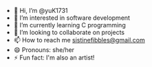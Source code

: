 - 👋 Hi, I’m @yuK1731
- 👀 I’m interested in software development 
- 🌱 I’m currently learning C programming 
- 💞️ I’m looking to collaborate on projects 
- 📫 How to reach me sistinefibbles@gmail.com
- 😄 Pronouns: she/her
- ⚡ Fun fact: I'm also an artist!

<!---
yuK1731/yuK1731 is a ✨ special ✨ repository because its `README.md` (this file) appears on your GitHub profile.
You can click the Preview link to take a look at your changes.
--->
